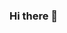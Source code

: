 ### Hi there 👋

<!--
**CianBodeker/CianBodeker** is a ✨ _special_ ✨ repository because its `README.md` (this file) appears on your GitHub profile.

Here are some ideas to get you started:
I'm interested in learning about how code is optimized with different languages 
I'm currently working on Stuff for the club of SAE Aero Design
My favorite hobby is tabletop games

-->
